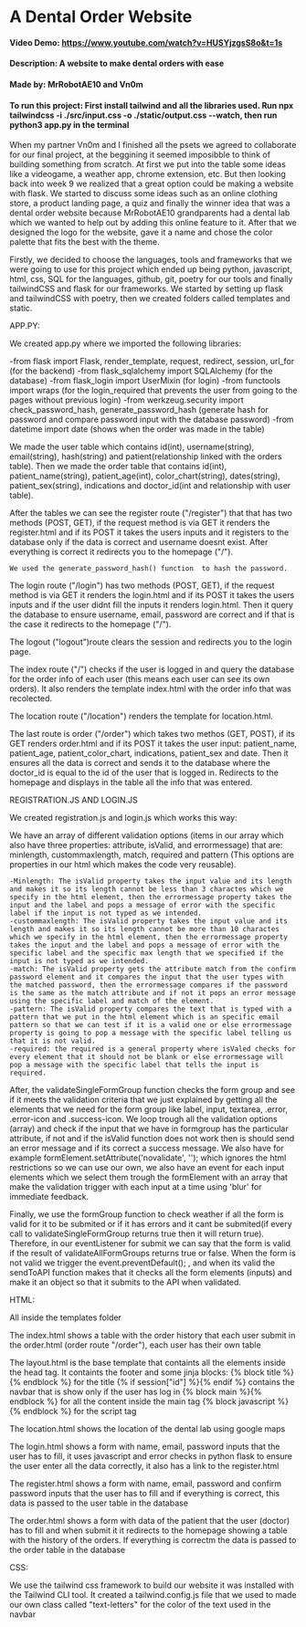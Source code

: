 # A Dental Order Website
#### Video Demo:  https://www.youtube.com/watch?v=HUSYjzgsS8o&t=1s
#### Description: A website to make dental orders with ease
#### Made by: MrRobotAE10 and Vn0m
#### To run this project: First install tailwind and all the libraries used. Run npx tailwindcss -i ./src/input.css -o ./static/output.css --watch, then run python3 app.py in the terminal


When my partner Vn0m and I finished all the psets we agreed to collaborate for our final project, at the beggining it seemed imposibble to think of building something from scratch. At first we put into the table some ideas like a videogame, a weather app, chrome extension, etc. But then looking back into week 9 we realized that a great option could be making a website with flask. We started to discuss some ideas such as an online clothing store, a product landing page, a quiz and finally the winner idea that was a dental order website because MrRobotAE10 grandparents had a dental lab which we wanted to help out by adding this online feature to it. After that we designed the logo for the website, gave it a name and chose the color palette that fits the best with the theme.

Firstly, we decided to choose the languages, tools and frameworks that we were going to use for this project which ended up being python, javascript, html, css, SQL for the languages, github, git, poetry for our tools and finally tailwindCSS and flask for our frameworks. We started by setting up flask and tailwindCSS with poetry, then we created folders called templates and static.


APP.PY:

We created app.py where we imported the following libraries: 

-from flask import Flask, render_template, request, redirect, session, url_for (for the backend)
-from flask_sqlalchemy import SQLAlchemy (for the database)
-from flask_login import UserMixin (for login)
-from functools import wraps (for the login_required that prevents the user from going to the pages without previous login)
-from werkzeug.security import check_password_hash, generate_password_hash (generate hash for password and compare password input with the database password)
-from datetime import date (shows when the order was made in the table)


We made the user table which contains id(int), username(string), email(string), hash(string) and patient(relationship linked with the orders table). 
Then we made the order table that contains id(int), patient_name(string), patient_age(int), color_chart(string), dates(string), patient_sex(string), indications and doctor_id(int and relationship with user table).

After the tables we can see the register route ("/register") that that has two methods (POST, GET), if the request method is via GET it renders the register.html and if its POST it takes the users inputs and it registers to the database only if the data is correct and username doesnt exist. After everything is correct it redirects you to the homepage ("/").

    We used the generate_password_hash() function  to hash the password.

The login route ("/login") has two methods (POST, GET), if the request method is via GET it renders the login.html and if its POST it takes the users inputs and if the user didnt fill the inputs it renders login.html. Then it query the database to ensure username, email, password are correct and if that is the case it redirects to the homepage ("/").

The logout ("logout")route clears the session and redirects you to the login page.

The index route ("/") checks if the user is logged in and query the database for the order info of each user (this means each user can see its own orders). It also renders the template index.html with the order info that was recolected.

The location route ("/location") renders the template for location.html.

The last route is order ("/order") which takes two methos (GET, POST), if its GET renders order.html and if its POST it takes the user input: patient_name, patient_age, patient_color_chart, indications, patient_sex and date. Then it ensures all the data is correct and sends it to the database where the doctor_id is equal to the id of the user that is logged in. Redirects to the homepage and displays in the table all the info that was entered.


REGISTRATION.JS AND LOGIN.JS

We created registration.js and login.js which works this way:

We have an array of different validation options (items in our array which also have three properties: attribute, isValid, and errormessage) that are: minlength, custommaxlength, match, required and pattern (This options are properties in our html which makes the code very reusable).

    -Minlength: The isValid property takes the input value and its length and makes it so its length cannot be less than 3 charactes which we specify in the html element, then the errormessage property takes the input and the label and pops a message of error with the specific label if the input is not typed as we intended.
    -custommaxlength: The isValid property takes the input value and its length and makes it so its length cannot be more than 10 charactes which we specify in the html element, then the errormessage property takes the input and the label and pops a message of error with the specific label and the specific max length that we specified if the input is not typed as we intended.
    -match: The isValid property gets the attribute match from the confirm password element and it compares the input that the user types with the matched password, then the errormessage compares if the password is the same as the match attribute and if not it pops an error message using the specific label and match of the element.
    -pattern: The isValid property compares the text that is typed with a pattern that we put in the html element which is an specific email pattern so that we can test if it is a valid one or else errormessage property is going to pop a message with the specific label telling us that it is not valid.
    -required: the required is a general property where isValed checks for every element that it should not be blank or else errormessage will pop a message with the specific label that tells the input is required.

After, the validateSingleFormGroup function checks the form group and see if it meets the validation criteria that we just explained by getting all the elements that we need for the form group like label, input, textarea, .error, .error-icon and .success-icon. We loop trough all the validation options (array) and check if the input that we have in formgroup has the particular attribute, if not and if the isValid function does not work then is should send an error message and if its correct a success message. We also have for example formElement.setAttribute('novalidate', ''); which ignores the html restrictions so we can use our own, we also have an event for each input elements which we select them trough the formElement with an array that make the validation trigger with each input at a time using 'blur' for immediate feedback.

Finally, we use the formGroup function to check weather if all the form is valid for it to be submited or if it has errors and it cant be submited(if every call to validateSingleFormGroup returns true then it will return true). Therefore, in our eventListener for submit we can say that the form is valid if the result of validateAllFormGroups returns true or false. When the form is not valid we trigger the event.preventDefault(); , and when its valid the sendToAPI function makes that it checks all the form elements (inputs) and make it an object so that it submits to the API when validated. 

HTML:

All inside the templates folder

The index.html shows a table with the order history that each user submit in the order.html (order route "/order"), each user has their own table

The layout.html is the base template that containts all the elements inside the head tag. It containts the footer and some jinja blocks:
    {% block title %}{% endblock %} for the title
    {% if session["id"] %}{% endif %} contains the navbar that is show only if the user has log in
    {% block main %}{% endblock %} for all the content inside the main tag
    {% block javascript %}{% endblock %} for the script tag 


The location.html shows the location of the dental lab using google maps

The login.html shows a form with name, email, password inputs that the user has to fill, it uses javascript and error checks in python flask to ensure the user enter all the data correctly, it also has a link to the register.html

The register.html shows a form with name, email, password and confirm password inputs that the user has to fill and if everything is correct, this data is passed to the user table in the database

The order.html shows a form with data of the patient that the user (doctor) has to fill and when submit it it redirects to the homepage showing a table with the history of the orders. If everything is correctm the data is passed to the order table in the database

CSS:

We use the tailwind css framework to build our website it was installed with the Tailwind CLI tool. It created a tailwind.config.js file that we used to made our own class called "text-letters" for the color of the text used in the navbar

